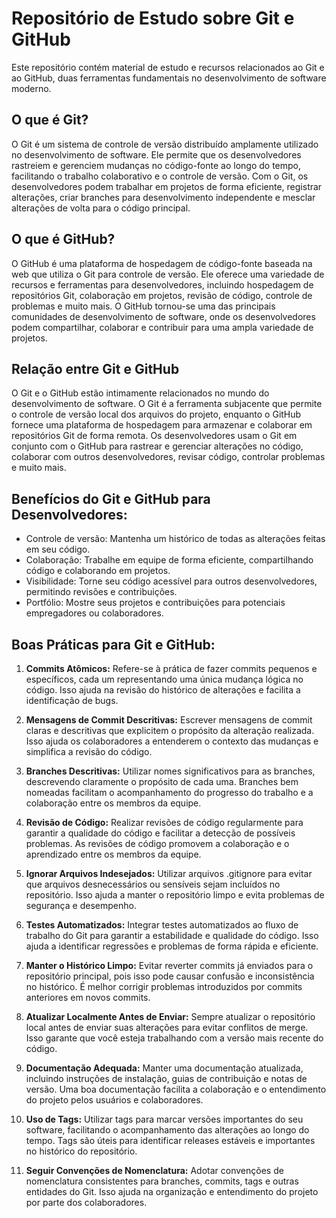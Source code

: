 # Repositório de Estudo sobre Git e GitHub

Este repositório contém material de estudo e recursos relacionados ao Git e ao GitHub, duas ferramentas fundamentais no desenvolvimento de software moderno.

## O que é Git?

O Git é um sistema de controle de versão distribuído amplamente utilizado no desenvolvimento de software. Ele permite que os desenvolvedores rastreiem e gerenciem mudanças no código-fonte ao longo do tempo, facilitando o trabalho colaborativo e o controle de versão. Com o Git, os desenvolvedores podem trabalhar em projetos de forma eficiente, registrar alterações, criar branches para desenvolvimento independente e mesclar alterações de volta para o código principal.

## O que é GitHub?

O GitHub é uma plataforma de hospedagem de código-fonte baseada na web que utiliza o Git para controle de versão. Ele oferece uma variedade de recursos e ferramentas para desenvolvedores, incluindo hospedagem de repositórios Git, colaboração em projetos, revisão de código, controle de problemas e muito mais. O GitHub tornou-se uma das principais comunidades de desenvolvimento de software, onde os desenvolvedores podem compartilhar, colaborar e contribuir para uma ampla variedade de projetos.

## Relação entre Git e GitHub

O Git e o GitHub estão intimamente relacionados no mundo do desenvolvimento de software. O Git é a ferramenta subjacente que permite o controle de versão local dos arquivos do projeto, enquanto o GitHub fornece uma plataforma de hospedagem para armazenar e colaborar em repositórios Git de forma remota. Os desenvolvedores usam o Git em conjunto com o GitHub para rastrear e gerenciar alterações no código, colaborar com outros desenvolvedores, revisar código, controlar problemas e muito mais.

## Benefícios do Git e GitHub para Desenvolvedores:

- Controle de versão: Mantenha um histórico de todas as alterações feitas em seu código.
- Colaboração: Trabalhe em equipe de forma eficiente, compartilhando código e colaborando em projetos.
- Visibilidade: Torne seu código acessível para outros desenvolvedores, permitindo revisões e contribuições.
- Portfólio: Mostre seus projetos e contribuições para potenciais empregadores ou colaboradores.

## Boas Práticas para Git e GitHub:

1. **Commits Atômicos:** Refere-se à prática de fazer commits pequenos e específicos, cada um representando uma única mudança lógica no código. Isso ajuda na revisão do histórico de alterações e facilita a identificação de bugs.

2. **Mensagens de Commit Descritivas:** Escrever mensagens de commit claras e descritivas que explicitem o propósito da alteração realizada. Isso ajuda os colaboradores a entenderem o contexto das mudanças e simplifica a revisão do código.

3. **Branches Descritivas:** Utilizar nomes significativos para as branches, descrevendo claramente o propósito de cada uma. Branches bem nomeadas facilitam o acompanhamento do progresso do trabalho e a colaboração entre os membros da equipe.

4. **Revisão de Código:** Realizar revisões de código regularmente para garantir a qualidade do código e facilitar a detecção de possíveis problemas. As revisões de código promovem a colaboração e o aprendizado entre os membros da equipe.

5. **Ignorar Arquivos Indesejados:** Utilizar arquivos .gitignore para evitar que arquivos desnecessários ou sensíveis sejam incluídos no repositório. Isso ajuda a manter o repositório limpo e evita problemas de segurança e desempenho.

6. **Testes Automatizados:** Integrar testes automatizados ao fluxo de trabalho do Git para garantir a estabilidade e qualidade do código. Isso ajuda a identificar regressões e problemas de forma rápida e eficiente.

7. **Manter o Histórico Limpo:** Evitar reverter commits já enviados para o repositório principal, pois isso pode causar confusão e inconsistência no histórico. É melhor corrigir problemas introduzidos por commits anteriores em novos commits.

8. **Atualizar Localmente Antes de Enviar:** Sempre atualizar o repositório local antes de enviar suas alterações para evitar conflitos de merge. Isso garante que você esteja trabalhando com a versão mais recente do código.

9. **Documentação Adequada:** Manter uma documentação atualizada, incluindo instruções de instalação, guias de contribuição e notas de versão. Uma boa documentação facilita a colaboração e o entendimento do projeto pelos usuários e colaboradores.

10. **Uso de Tags:** Utilizar tags para marcar versões importantes do seu software, facilitando o acompanhamento das alterações ao longo do tempo. Tags são úteis para identificar releases estáveis e importantes no histórico do repositório.

11. **Seguir Convenções de Nomenclatura:** Adotar convenções de nomenclatura consistentes para branches, commits, tags e outras entidades do Git. Isso ajuda na organização e entendimento do projeto por parte dos colaboradores.
